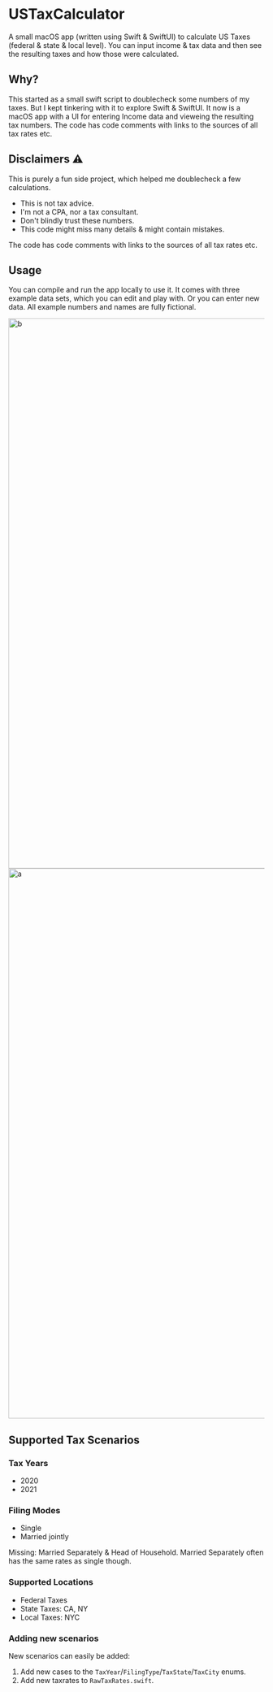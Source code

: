 # USTaxCalculator

A small macOS app (written using Swift & SwiftUI) to calculate US Taxes (federal & state & local level).
You can input income & tax data and then see the resulting taxes and how those were calculated.

## Why?

This started as a small swift script to doublecheck some numbers of my taxes. But I kept tinkering with it to explore Swift & SwiftUI. It now is a macOS app with a UI for entering Income data and vieweing the resulting tax numbers. The code has code comments with links to the sources of all tax rates etc.

## Disclaimers ⚠️ 

This is purely a fun side project, which helped me doublecheck a few calculations.

- This is not tax advice.
- I'm not a CPA, nor a tax consultant.
- Don't blindly trust these numbers.
- This code might miss many details & might contain mistakes.

The code has code comments with links to the sources of all tax rates etc.

## Usage

You can compile and run the app locally to use it. It comes with three example data sets, which you can edit and play with. Or you can enter new data. All example numbers and names are fully fictional.

<img width="1083" alt="b" src="https://user-images.githubusercontent.com/807039/168478298-252f0e41-bdff-42f0-a124-508677977d4b.png">

<img width="1083" alt="a" src="https://user-images.githubusercontent.com/807039/168478291-a5bf89e7-3475-4e64-9faf-fc73a518fd38.png">

## Supported Tax Scenarios

### Tax Years

- 2020
- 2021

### Filing Modes

- Single
- Married jointly

Missing: Married Separately & Head of Household. Married Separately often has the same rates as single though.

### Supported Locations

- Federal Taxes
- State Taxes: CA, NY
- Local Taxes: NYC

### Adding new scenarios

New scenarios can easily be added:

1) Add new cases to the `TaxYear`/`FilingType`/`TaxState`/`TaxCity` enums.
2) Add new taxrates to `RawTaxRates.swift`.
